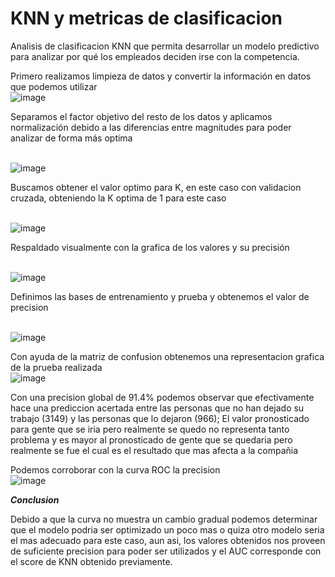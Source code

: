 # KNN y metricas de clasificacion

Analisis de clasificacion KNN que permita desarrollar un modelo predictivo para analizar por qué los empleados deciden irse con la competencia.

Primero realizamos limpieza de datos y convertir la información en datos que podemos utilizar
<br>![image](https://github.com/user-attachments/assets/067cd228-7be2-4b10-b1dc-d7ddeaa33020)

Separamos el factor objetivo del resto de los datos y aplicamos normalización debido a las diferencias entre magnitudes para poder analizar de forma más optima

<br>![image](https://github.com/user-attachments/assets/bc49bc02-7f47-4ed8-99e9-e9fa204cfec0)

Buscamos obtener el valor optimo para K, en este caso con validacion cruzada, obteniendo la K optima de 1 para este caso

<br>![image](https://github.com/user-attachments/assets/a6f79e69-1b7d-45df-bff5-bdf464c903ac)

Respaldado visualmente con la grafica de los valores y su precisión

<br>![image](https://github.com/user-attachments/assets/2fe93413-c810-40a8-8835-0e689a655f4e)

Definimos las bases de entrenamiento y prueba y obtenemos el valor de precision

<br>![image](https://github.com/user-attachments/assets/c1ab7f10-2a02-4646-9593-aee7698ecb79)

Con ayuda de la matriz de confusion obtenemos una representacion grafica de la prueba realizada
<br>![image](https://github.com/user-attachments/assets/6b5be406-f701-4bf3-b43c-daf5cf4739b7)

Con una precision global de 91.4% podemos observar que efectivamente hace una prediccion acertada entre las personas que no han dejado su trabajo (3149) y las personas que lo dejaron (966); El valor pronosticado para gente que se iria pero realmente se quedo no representa tanto problema y es mayor al pronosticado de gente que se quedaria pero realmente se fue el cual es el resultado que mas afecta a la compañia

Podemos corroborar con la curva ROC la precision
<br>![image](https://github.com/user-attachments/assets/16b14769-e91f-4c27-ad8a-abd0f7d27b7b)

***Conclusion***

Debido a que la curva no muestra un cambio gradual podemos determinar que el modelo podria ser optimizado un poco mas o quiza otro modelo seria el mas adecuado para este caso, aun asi, los valores obtenidos nos proveen de suficiente precision para poder ser utilizados y el AUC corresponde con el score de KNN obtenido previamente.
